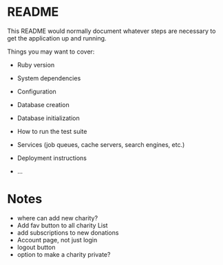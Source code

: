 # README

This README would normally document whatever steps are necessary to get the
application up and running.

Things you may want to cover:

* Ruby version

* System dependencies

* Configuration

* Database creation

* Database initialization

* How to run the test suite

* Services (job queues, cache servers, search engines, etc.)

* Deployment instructions

* ...

# Notes
<!-- * Header on the side -->
<!-- * Send mini header to the side, in a kind of dropdown -->
* where can add new charity?
* Add fav button to all charity List
* add subscriptions to new donations
* Account page, not just login
* logout button
* option to make a charity private?
